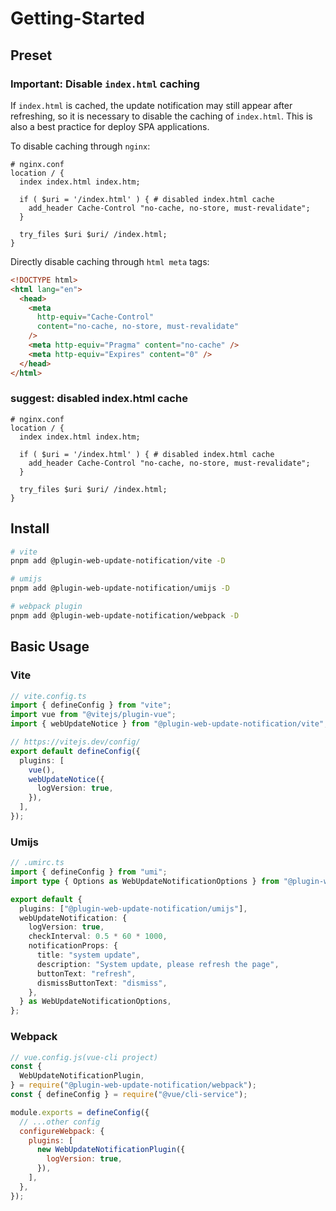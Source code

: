 # Getting-Started

## Preset

### Important: Disable `index.html` caching

If `index.html` is cached, the update notification may still appear after refreshing, so it is necessary to disable the caching of `index.html`. This is also a best practice for deploy SPA applications.

To disable caching through `nginx`:

```nginx
# nginx.conf
location / {
  index index.html index.htm;

  if ( $uri = '/index.html' ) { # disabled index.html cache
    add_header Cache-Control "no-cache, no-store, must-revalidate";
  }

  try_files $uri $uri/ /index.html;
}
```

Directly disable caching through `html meta` tags:

```html
<!DOCTYPE html>
<html lang="en">
  <head>
    <meta
      http-equiv="Cache-Control"
      content="no-cache, no-store, must-revalidate"
    />
    <meta http-equiv="Pragma" content="no-cache" />
    <meta http-equiv="Expires" content="0" />
  </head>
</html>
```

### suggest: disabled index.html cache

```nginx
# nginx.conf
location / {
  index index.html index.htm;

  if ( $uri = '/index.html' ) { # disabled index.html cache
    add_header Cache-Control "no-cache, no-store, must-revalidate";
  }

  try_files $uri $uri/ /index.html;
}
```

## Install

```bash
# vite
pnpm add @plugin-web-update-notification/vite -D

# umijs
pnpm add @plugin-web-update-notification/umijs -D

# webpack plugin
pnpm add @plugin-web-update-notification/webpack -D
```

## Basic Usage

### Vite

```ts
// vite.config.ts
import { defineConfig } from "vite";
import vue from "@vitejs/plugin-vue";
import { webUpdateNotice } from "@plugin-web-update-notification/vite";

// https://vitejs.dev/config/
export default defineConfig({
  plugins: [
    vue(),
    webUpdateNotice({
      logVersion: true,
    }),
  ],
});
```

### Umijs

```ts
// .umirc.ts
import { defineConfig } from "umi";
import type { Options as WebUpdateNotificationOptions } from "@plugin-web-update-notification/umijs";

export default {
  plugins: ["@plugin-web-update-notification/umijs"],
  webUpdateNotification: {
    logVersion: true,
    checkInterval: 0.5 * 60 * 1000,
    notificationProps: {
      title: "system update",
      description: "System update, please refresh the page",
      buttonText: "refresh",
      dismissButtonText: "dismiss",
    },
  } as WebUpdateNotificationOptions,
};
```

### Webpack

```js
// vue.config.js(vue-cli project)
const {
  WebUpdateNotificationPlugin,
} = require("@plugin-web-update-notification/webpack");
const { defineConfig } = require("@vue/cli-service");

module.exports = defineConfig({
  // ...other config
  configureWebpack: {
    plugins: [
      new WebUpdateNotificationPlugin({
        logVersion: true,
      }),
    ],
  },
});
```

